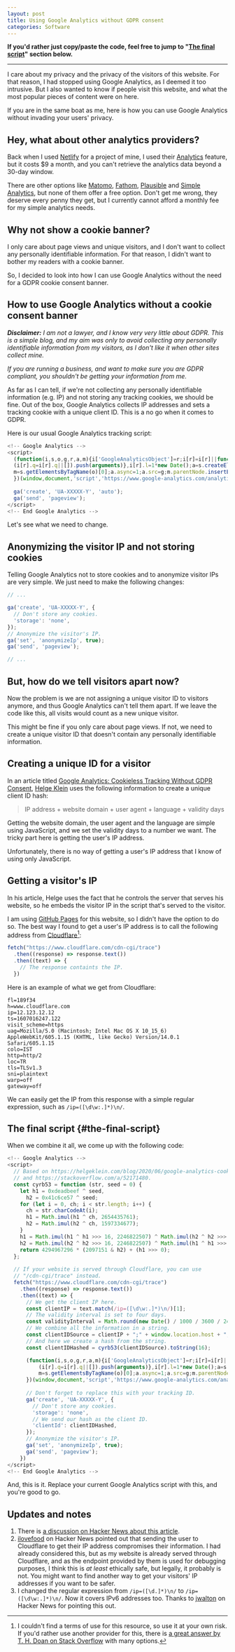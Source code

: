 ```yaml
---
layout: post
title: Using Google Analytics without GDPR consent
categories: Software
---
```


**If you'd rather just copy/paste the code, feel free to jump to "[The final script](#the-final-script)" section below.**

---

I care about my privacy and the privacy of the visitors of this website. For that reason, I had stopped using Google Analytics, as I deemed it too intrusive. But I also wanted to know if people visit this website, and what the most popular pieces of content were on here.

If you are in the same boat as me, here is how you can use Google Analytics without invading your users' privacy.

## Hey, what about other analytics providers?

Back when I used [Netlify](https://www.netlify.com/) for a project of mine, I used their [Analytics](https://www.netlify.com/products/analytics/) feature, but it costs $9 a month, and you can't retrieve the analytics data beyond a 30-day window.

There are other options like [Matomo](https://matomo.org), [Fathom](https://usefathom.com/), [Plausible](https://plausible.io/) and [Simple Analytics](https://simpleanalytics.com), but none of them offer a free option. Don't get me wrong, they deserve every penny they get, but I currently cannot afford a monthly fee for my simple analytics needs.

## Why not show a cookie banner?

I only care about page views and unique visitors, and I don't want to collect any personally identifiable information. For that reason, I didn't want to bother my readers with a cookie banner.

So, I decided to look into how I can use Google Analytics without the need for a GDPR cookie consent banner.

## How to use Google Analytics without a cookie consent banner

***Disclaimer:** I am not a lawyer, and I know very very little about GDPR. This is a simple blog, and my aim was only to avoid collecting any personally identifiable information from my visitors, as I don't like it when other sites collect mine.*

*If you are running a business, and want to make sure you are GDPR compliant, you shouldn't be getting your information from me.*

As far as I can tell, if we're not collecting any personally identifiable information (e.g. IP) and not storing any tracking cookies, we should be fine. Out of the box, Google Analytics collects IP addresses and sets a tracking cookie with a unique client ID. This is a no go when it comes to GDPR.

Here is our usual Google Analytics tracking script:

```js
<!-- Google Analytics -->
<script>
  (function(i,s,o,g,r,a,m){i['GoogleAnalyticsObject']=r;i[r]=i[r]||function(){
  (i[r].q=i[r].q||[]).push(arguments)},i[r].l=1*new Date();a=s.createElement(o),
  m=s.getElementsByTagName(o)[0];a.async=1;a.src=g;m.parentNode.insertBefore(a,m)
  })(window,document,'script','https://www.google-analytics.com/analytics.js','ga');
  
  ga('create', 'UA-XXXXX-Y', 'auto'); 
  ga('send', 'pageview');
</script>
<!-- End Google Analytics -->
```

Let's see what we need to change.

## Anonymizing the visitor IP and not storing cookies

Telling Google Analytics not to store cookies and to anonymize visitor IPs are very simple. We just need to make the following changes:

```js
// ...

ga('create', 'UA-XXXXX-Y', {
  // Don't store any cookies.
  'storage': 'none',
});
// Anonymize the visitor's IP.
ga('set', 'anonymizeIp', true);
ga('send', 'pageview');

// ...
```

## But, how do we tell visitors apart now?

Now the problem is we are not assigning a unique visitor ID to visitors anymore, and thus Google Analytics can't tell them apart. If we leave the code like this, all visits would count as a new unique visitor.

This might be fine if you only care about page views. If not, we need to create a unique visitor ID that doesn't contain any personally identifiable information.

## Creating a unique ID for a visitor

In an article titled [Google Analytics: Cookieless Tracking Without GDPR Consent](https://helgeklein.com/blog/2020/06/google-analytics-cookieless-tracking-without-gdpr-consent/), [Helge Klein](https://twitter.com/HelgeKlein) uses the following information to create a unique client ID hash:

> IP address + website domain + user agent + language + validity days

Getting the website domain, the user agent and the language are simple using JavaScript, and we set the validity days to a number we want. The tricky part here is getting the user's IP address.

Unfortunately, there is no way of getting a user's IP address that I know of using only JavaScript.

## Getting a visitor's IP

In his article, Helge uses the fact that he controls the server that serves his website, so he embeds the visitor IP in the script that's served to the visitor.

I am using [GitHub Pages](https://pages.github.com) for this website, so I didn't have the option to do so. The best way I found to get a user's IP address is to call the following address from [Cloudflare](https://www.cloudflare.com)[^1]:

```js
fetch("https://www.cloudflare.com/cdn-cgi/trace")
  .then((response) => response.text())
  .then((text) => {
    // The response containts the IP.
  })
```

Here is an example of what we get from Cloudflare:

```
fl=189f34
h=www.cloudflare.com
ip=12.123.12.12
ts=1607016247.122
visit_scheme=https
uag=Mozilla/5.0 (Macintosh; Intel Mac OS X 10_15_6) AppleWebKit/605.1.15 (KHTML, like Gecko) Version/14.0.1 Safari/605.1.15
colo=IST
http=http/2
loc=TR
tls=TLSv1.3
sni=plaintext
warp=off
gateway=off
```

We can easily get the IP from this response with a simple regular expression, such as `/ip=([\d\w:.]*)\n/`.

## The final script {#the-final-script}

When we combine it all, we come up with the following code:

```js
<!-- Google Analytics -->
<script>
  // Based on https://helgeklein.com/blog/2020/06/google-analytics-cookieless-tracking-without-gdpr-consent/ 
  // and https://stackoverflow.com/a/52171480.
  const cyrb53 = function (str, seed = 0) {
    let h1 = 0xdeadbeef ^ seed,
      h2 = 0x41c6ce57 ^ seed;
    for (let i = 0, ch; i < str.length; i++) {
      ch = str.charCodeAt(i);
      h1 = Math.imul(h1 ^ ch, 2654435761);
      h2 = Math.imul(h2 ^ ch, 1597334677);
    }
    h1 = Math.imul(h1 ^ h1 >>> 16, 2246822507) ^ Math.imul(h2 ^ h2 >>> 13, 3266489909);
    h2 = Math.imul(h2 ^ h2 >>> 16, 2246822507) ^ Math.imul(h1 ^ h1 >>> 13, 3266489909);
    return 4294967296 * (2097151 & h2) + (h1 >>> 0);
  };
  
  // If your website is served through Cloudflare, you can use 
  // "/cdn-cgi/trace" instead.
  fetch("https://www.cloudflare.com/cdn-cgi/trace")
    .then((response) => response.text())
    .then((text) => {
      // We get the client IP here.
      const clientIP = text.match(/ip=([\d\w:.]*)\n/)[1];
      // The validity interval is set to four days.
      const validityInterval = Math.round(new Date() / 1000 / 3600 / 24 / 4);
      // We combine all the information in a string.
      const clientIDSource = clientIP + ";" + window.location.host + ";" + navigator.userAgent + ";" + navigator.language + ";" + validityInterval;
      // And here we create a hash from the string.
      const clientIDHashed = cyrb53(clientIDSource).toString(16);

      (function(i,s,o,g,r,a,m){i['GoogleAnalyticsObject']=r;i[r]=i[r]||function(){
          (i[r].q=i[r].q||[]).push(arguments)},i[r].l=1*new Date();a=s.createElement(o),
          m=s.getElementsByTagName(o)[0];a.async=1;a.src=g;m.parentNode.insertBefore(a,m)
      })(window,document,'script','https://www.google-analytics.com/analytics.js','ga');
      
      // Don't forget to replace this with your tracking ID.
      ga('create', 'UA-XXXXX-Y', {
        // Don't store any cookies.
        'storage': 'none',
        // We send our hash as the client ID.
        'clientId': clientIDHashed,
      });
      // Anonymize the visitor's IP.
      ga('set', 'anonymizeIp', true);
      ga('send', 'pageview');
    })
</script>
<!-- End Google Analytics -->
```

And, this is it. Replace your current Google Analytics script with this, and you're good to go.

## Updates and notes
1. There is [a discussion on Hacker News about this article](https://news.ycombinator.com/item?id=25301500).
1. [ilovefood](https://news.ycombinator.com/user?id=ilovefood) on Hacker News pointed out that sending the user to Cloudflare to get their IP address compromises their information. I had already considered this, but as my website is already served through Cloudflare, and as the endpoint provided by them is used for debugging purposes, I think this is *at least* ethically safe, but legally, it probably is not. You might want to find another way to get your visitors' IP addresses if you want to be safer. 
1. I changed the regular expression from `/ip=([\d.]*)\n/` to `/ip=([\d\w:.]*)\n/`. Now it covers IPv6 addresses too. Thanks to [jwalton](https://news.ycombinator.com/user?id=jwalton) on Hacker News for pointing this out.

[^1]: I couldn't find a terms of use for this resource, so use it at your own risk. If you'd rather use another provider for this, there is [a great answer by T. H. Doan on Stack Overflow](https://stackoverflow.com/a/35123097) with many options.